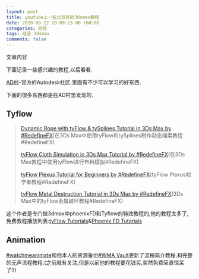 ```yaml
---
layout: post
title: youtube上一些比较好的3dsmax教程
date: 2020-08-22 10:09:23.00 +08:00
categories: 经验
tags: 经验 3dsmax
comments: false
---
```


文章内容



下面记录一些感兴趣的教程,以后看看.

[AD村](https://area.autodesk.com/all/tutorials/3ds-max)-官方的Autodesk社区.里面有不少可以学习的好东西.

下面的很多东西都是在AD村里发现的.

## Tyflow

> [Dynamic Rope with tyFlow & tySplines Tutorial in 3Ds Max by #RedefineFX](https://area.autodesk.com/tutorials/dynamic-rope-with-tyflow-tysplines-tutorial-in-3ds-max-by-redefinefx/)(在3Ds Max中使用tyFlow和tySplines制作动态绳索教程#RedefineFX)
>
>[tyFlow Cloth Simulation in 3Ds Max Tutorial by #RedefineFX](https://area.autodesk.com/tutorials/tyflow-cloth-simulation-in-3ds-max-tutorial-by-redefinefx/)(在3Ds Max教程中使用tyFlow进行布料模拟#RedefineFX)
>
>[tyFlow Plexus Tutorial for Beginners by #RedefineFX](https://area.autodesk.com/tutorials/tyflow-plexus-tutorial-for-beginners-by-redefinefx/)(tyFlow Plexus初学者教程#RedefineFX)
>
>[tyFlow Metal Destruction Tutorial in 3Ds Max by #RedefineFX](https://area.autodesk.com/tutorials/tyflow-metal-destruction-tutorial-in-3ds-max-by-redefinefx/)(3Ds Max中的tyFlow金属破坏教程#RedefineFX)

这个作者是专门做3dmax中phoenixFD和Tyflow的特效教程的,他的教程太多了,免费教程播放列表:[tyFlow Tutorials](https://www.youtube.com/playlist?list=PLRwdP2lOr4A6STjUkeKzgq-VTx__0nVB1)&[Phoenix FD Tutorials](https://www.youtube.com/playlist?list=PLRwdP2lOr4A5aoUgU4ywKhhG6KfMvSRrQ)

## Animation

[#watchmeanimate](https://www.youtube.com/channel/UCxtfNKYEnJLzM-60BFyITSA)和他本人的资源备份[\#WMA Vault](https://www.youtube.com/wmavault)更新了流程简介教程,和完整的无声流程教程.(之前就有关注,但是以前他的教程要花钱买,突然免费简直惊呆了!!)